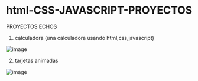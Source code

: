 # html-CSS-JAVASCRIPT-PROYECTOS
PROYECTOS ECHOS 
1) calculadora (una calculadora usando html,css,javascript)

![image](https://user-images.githubusercontent.com/105935224/176458051-8b45801e-3c58-458b-86eb-366f71629933.png)

2) tarjetas animadas

![image](https://user-images.githubusercontent.com/105935224/176934553-a17f46cb-b9da-4e42-afa5-6ce10afbf498.png)


